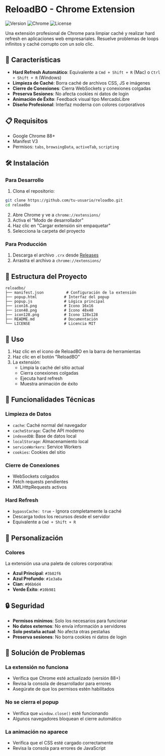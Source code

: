 # ReloadBO - Chrome Extension

![Version](https://img.shields.io/badge/version-1.0.0-blue.svg)
![Chrome](https://img.shields.io/badge/Chrome-Extension-green.svg)
![License](https://img.shields.io/badge/license-MIT-blue.svg)

Una extensión profesional de Chrome para limpiar caché y realizar hard refresh en aplicaciones web empresariales. Resuelve problemas de loops infinitos y caché corrupto con un solo clic.

## 🚀 Características

- **Hard Refresh Automático**: Equivalente a `Cmd + Shift + R` (Mac) o `Ctrl + Shift + R` (Windows)
- **Limpieza de Caché**: Borra caché de archivos CSS, JS e imágenes
- **Cierre de Conexiones**: Cierra WebSockets y conexiones colgadas
- **Preserva Sesiones**: No afecta cookies ni datos de login
- **Animación de Éxito**: Feedback visual tipo MercadoLibre
- **Diseño Profesional**: Interfaz moderna con colores corporativos

## 📋 Requisitos

- Google Chrome 88+
- Manifest V3
- Permisos: `tabs`, `browsingData`, `activeTab`, `scripting`

## 🛠️ Instalación

### Para Desarrollo

1. Clona el repositorio:
```bash
git clone https://github.com/tu-usuario/reloadbo.git
cd reloadbo
```

2. Abre Chrome y ve a `chrome://extensions/`
3. Activa el "Modo de desarrollador"
4. Haz clic en "Cargar extensión sin empaquetar"
5. Selecciona la carpeta del proyecto

### Para Producción

1. Descarga el archivo `.crx` desde [Releases](../../releases)
2. Arrastra el archivo a `chrome://extensions/`

## 📁 Estructura del Proyecto

```
reloadbo/
├── manifest.json          # Configuración de la extensión
├── popup.html            # Interfaz del popup
├── popup.js              # Lógica principal
├── icon16.png            # Icono 16x16
├── icon48.png            # Icono 48x48
├── icon128.png           # Icono 128x128
├── README.md             # Documentación
└── LICENSE               # Licencia MIT
```

## 🎯 Uso

1. Haz clic en el icono de ReloadBO en la barra de herramientas
2. Haz clic en el botón "ReloadBO"
3. La extensión:
   - Limpia la caché del sitio actual
   - Cierra conexiones colgadas
   - Ejecuta hard refresh
   - Muestra animación de éxito

## 🔧 Funcionalidades Técnicas

### Limpieza de Datos
- `cache`: Caché normal del navegador
- `cacheStorage`: Cache API moderno
- `indexedDB`: Base de datos local
- `localStorage`: Almacenamiento local
- `serviceWorkers`: Service Workers
- `cookies`: Cookies del sitio

### Cierre de Conexiones
- WebSockets colgados
- Fetch requests pendientes
- XMLHttpRequests activos

### Hard Refresh
- `bypassCache: true` - Ignora completamente la caché
- Descarga todos los recursos desde el servidor
- Equivalente a `Cmd + Shift + R`

## 🎨 Personalización

### Colores
La extensión usa una paleta de colores corporativa:
- **Azul Principal**: `#3b82f6`
- **Azul Profundo**: `#1e3a8a`
- **Cian**: `#06b6d4`
- **Verde Éxito**: `#10b981`


## 🔒 Seguridad

- **Permisos mínimos**: Solo los necesarios para funcionar
- **No datos externos**: No envía información a servidores
- **Solo pestaña actual**: No afecta otras pestañas
- **Preserva sesiones**: No borra cookies ni datos de login

## 🐛 Solución de Problemas

### La extensión no funciona
- Verifica que Chrome esté actualizado (versión 88+)
- Revisa la consola de desarrollador para errores
- Asegúrate de que los permisos estén habilitados

### No se cierra el popup
- Verifica que `window.close()` esté funcionando
- Algunos navegadores bloquean el cierre automático

### La animación no aparece
- Verifica que el CSS esté cargado correctamente
- Revisa la consola para errores de JavaScript


